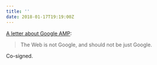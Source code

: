 ```yaml
---
title: ''
date: 2018-01-17T19:19:00Z
---
```

[A letter about Google AMP](http://ampletter.org):

> The Web is not Google, and should not be just Google.

Co-signed.
